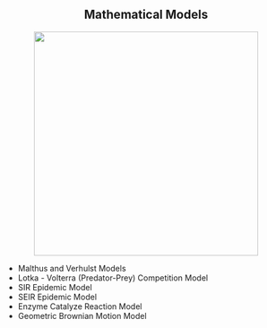 ## <div align="center"> Mathematical Models
  
<div id="header" align="center">
  <img src="https://storage.googleapis.com/coderzcolumn/static/tutorials/data_science/time-series-trend-16.jpg" width="400"/>
</div>

* Malthus and Verhulst Models 
* Lotka - Volterra (Predator-Prey) Competition Model
* SIR Epidemic Model
* SEIR Epidemic Model
* Enzyme Catalyze Reaction Model
* Geometric Brownian Motion Model



